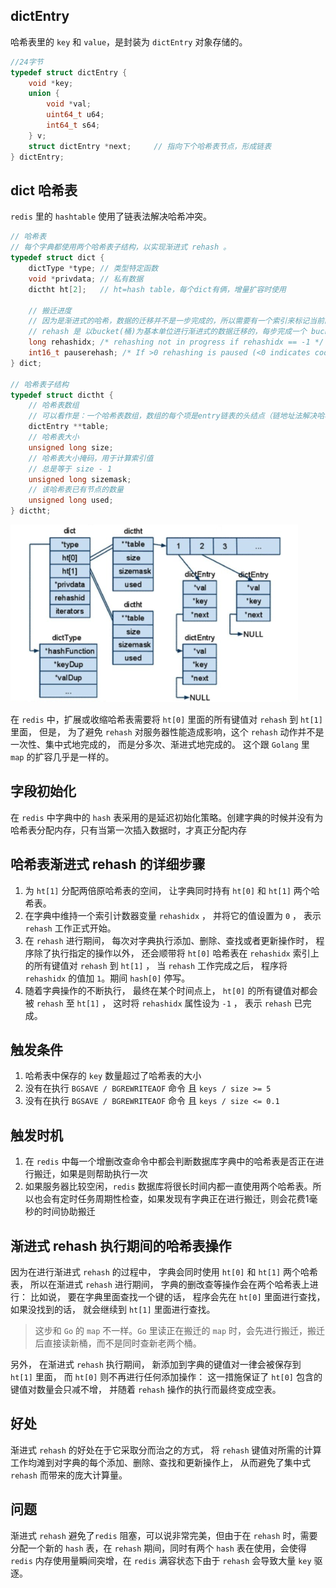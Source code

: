 ## dictEntry
哈希表里的 `key` 和 `value`，是封装为 `dictEntry` 对象存储的。

```c
//24字节
typedef struct dictEntry {
    void *key;
    union {
        void *val;
        uint64_t u64;
        int64_t s64;
    } v;
    struct dictEntry *next;     // 指向下个哈希表节点，形成链表
} dictEntry;
```





## dict 哈希表

`redis` 里的 `hashtable` 使用了链表法解决哈希冲突。

```c
// 哈希表
// 每个字典都使用两个哈希表子结构，以实现渐进式 rehash 。
typedef struct dict {
    dictType *type; // 类型特定函数
    void *privdata; // 私有数据
    dictht ht[2];   // ht=hash table，每个dict有俩，增量扩容时使用
    
    // 搬迁进度
    // 因为是渐进式的哈希，数据的迁移并不是一步完成的，所以需要有一个索引来标记当前的搬迁进度
    // rehash 是 以bucket(桶)为基本单位进行渐进式的数据迁移的，每步完成一个 bucket 的迁移，直至所有数据迁移完毕
    long rehashidx; /* rehashing not in progress if rehashidx == -1 */
    int16_t pauserehash; /* If >0 rehashing is paused (<0 indicates coding error) */
} dict;

// 哈希表子结构
typedef struct dictht {
    // 哈希表数组
    // 可以看作是：一个哈希表数组，数组的每个项是entry链表的头结点（链地址法解决哈希冲突）
    dictEntry **table;
    // 哈希表大小
    unsigned long size;
    // 哈希表大小掩码，用于计算索引值
    // 总是等于 size - 1
    unsigned long sizemask;
    // 该哈希表已有节点的数量
    unsigned long used;
} dictht;
```

![image-20210804164931040](assets/image-20210804164931040.png)



在 `redis` 中，扩展或收缩哈希表需要将 `ht[0]` 里面的所有键值对 `rehash` 到 `ht[1]` 里面， 但是， 为了避免 `rehash` 对服务器性能造成影响，这个 `rehash` 动作并不是一次性、集中式地完成的， 而是分多次、渐进式地完成的。 这个跟 `Golang` 里 `map` 的扩容几乎是一样的。





## 字段初始化

在 `redis` 中字典中的 `hash` 表采用的是延迟初始化策略。创建字典的时候并没有为哈希表分配内存，只有当第一次插入数据时，才真正分配内存





## 哈希表渐进式 rehash 的详细步骤
1. 为 `ht[1]` 分配两倍原哈希表的空间， 让字典同时持有 `ht[0]` 和 `ht[1]` 两个哈希表。
2. 在字典中维持一个索引计数器变量 `rehashidx` ， 并将它的值设置为 `0` ， 表示 `rehash` 工作正式开始。
3. 在 `rehash` 进行期间， 每次对字典执行添加、删除、查找或者更新操作时， 程序除了执行指定的操作以外， 还会顺带将 `ht[0]` 哈希表在 `rehashidx` 索引上的所有键值对 `rehash` 到 `ht[1]` ， 当 `rehash` 工作完成之后， 程序将 `rehashidx` 的值加 `1`。期间 `hash[0]` 停写。
4. 随着字典操作的不断执行， 最终在某个时间点上， `ht[0]` 的所有键值对都会被 `rehash` 至 `ht[1]` ， 这时将 `rehashidx` 属性设为 `-1` ， 表示 `rehash` 已完成。





## 触发条件

1. 哈希表中保存的 `key` 数量超过了哈希表的大小
2. 没有在执行 `BGSAVE / BGREWRITEAOF` 命令 且 `keys / size >= 5`
3. 没有在执行 `BGSAVE / BGREWRITEAOF` 命令 且 `keys / size <= 0.1`





## 触发时机

1.  在 `redis` 中每一个增删改查命令中都会判断数据库字典中的哈希表是否正在进行搬迁，如果是则帮助执行一次
2.  如果服务器比较空闲，`redis` 数据库将很长时间内都一直使用两个哈希表。所以也会有定时任务周期性检查，如果发现有字典正在进行搬迁，则会花费1毫秒的时间协助搬迁





## 渐进式 rehash 执行期间的哈希表操作

因为在进行渐进式 `rehash` 的过程中， 字典会同时使用 `ht[0]` 和 `ht[1]` 两个哈希表， 所以在渐进式 `rehash` 进行期间， 字典的删改查等操作会在两个哈希表上进行： 比如说， 要在字典里面查找一个键的话， 程序会先在 `ht[0]` 里面进行查找， 如果没找到的话， 就会继续到 `ht[1]` 里面进行查找。

> 这步和 `Go` 的 `map` 不一样。`Go` 里读正在搬迁的 `map` 时，会先进行搬迁，搬迁后直接读新桶，而不是同时查新老两个桶。

另外， 在渐进式 `rehash` 执行期间， 新添加到字典的键值对一律会被保存到 `ht[1]` 里面， 而 `ht[0]` 则不再进行任何添加操作： 这一措施保证了 `ht[0]` 包含的键值对数量会只减不增， 并随着 `rehash` 操作的执行而最终变成空表。





## 好处

渐进式 `rehash` 的好处在于它采取分而治之的方式， 将 `rehash` 键值对所需的计算工作均滩到对字典的每个添加、删除、查找和更新操作上， 从而避免了集中式 `rehash` 而带来的庞大计算量。





## 问题

渐进式 `rehash` 避免了`redis` 阻塞，可以说非常完美，但由于在 `rehash` 时，需要分配一个新的 `hash` 表，在 `rehash` 期间，同时有两个 `hash` 表在使用，会使得 `redis` 内存使用量瞬间突增，在 `redis` 满容状态下由于 `rehash` 会导致大量 `key` 驱逐。